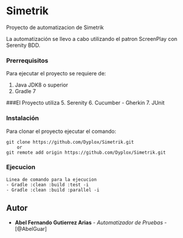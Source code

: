 # Simetrik

Proyecto de automatizacion de Simetrik

La automatización se llevo a cabo utilizando el patron ScreenPlay con Serenity BDD.

### Prerrequisitos

Para ejecutar el proyecto se requiere de:

1. Java JDK8 o superior
2. Gradle 7

###El Proyecto utiliza 
5. Serenity
6. Cucumber - Gherkin
7. JUnit


### Instalación

Para clonar el proyecto ejecutar el comando:

```
git clone https://github.com/Dyplox/Simetrik.git
	or 	
git remote add origin https://github.com/Dyplox/Simetrik.git
```

### Ejecucion

```
Linea de comando para la ejecucion
- Gradle :clean :build :test -i
- Gradle :clean :build :parallel -i
```


## Autor

* **Abel Fernando Gutierrez Arias** - *Automatizador de Pruebas* - [@AbelGuar]
